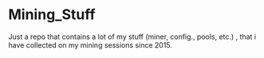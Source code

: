 # Mining_Stuff
Just a repo that contains a lot of my stuff (miner, config., pools, etc.) , that i have collected on my mining sessions since 2015.
